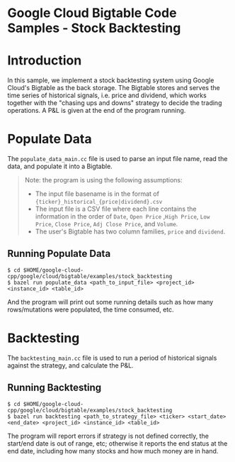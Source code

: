 # Google Cloud Bigtable Code Samples - Stock Backtesting

# Introduction
In this sample, we implement a stock backtesting system using Google Cloud's
Bigtable as the back storage. The Bigtable stores and serves the time series
of historical signals, i.e. price and dividend, which works together with the
"chasing ups and downs" strategy to decide the trading operations. A P&L is
given at the end of the program running.

# Populate Data

The `populate_data_main.cc` file is used to parse an input file name, read
the data, and populate it into a Bigtable.

> Note: the program is using the following assumptions:
> * The input file basename is in the format of
> `{ticker}_historical_{price|dividend}.csv`
> * The input file is a CSV file where each line contains the information in
> the order of `Date`, `Open Price` ,`High Price`, `Low Price`, `Close Price`,
> `Adj Close Price`, and `Volume`.
> * The user's Bigtable has two column families, `price` and `dividend`.

## Running Populate Data

```console
$ cd $HOME/google-cloud-cpp/google/cloud/bigtable/examples/stock_backtesting
$ bazel run populate_data <path_to_input_file> <project_id> <instance_id> <table_id>
```
And the program will print out some running details such as how many
rows/mutations were populated, the time consumed, etc.

# Backtesting

The `backtesting_main.cc` file is used to run a period of historical signals
against the strategy, and calculate the P&L.

## Running Backtesting

```console
$ cd $HOME/google-cloud-cpp/google/cloud/bigtable/examples/stock_backtesting
$ bazel run backtesting <path_to_strategy_file> <ticker> <start_date> <end_date> <project_id> <instance_id> <table_id>
```
The program will report errors if strategy is not defined correctly, the
start/end date is out of range, etc; otherwise it reports the end status at
the end date, including how many stocks and how much money are in hand.

